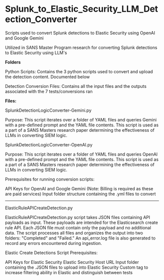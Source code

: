 # Splunk_to_Elastic_Security_LLM_Detection_Converter
Scripts used to convert Splunk detections to Elastic Security using OpenAI and Google Gemini

Utilized in SANS Master Program research for converting Splunk detections to Elastic Security using LLM's




**Folders**


Python Scripts: Contains the 3 python scripts used to convert and upload the detection content. Documented below

Detection Conversion Files: Contains all the input files and the outputs associated with the 7 tests/conversions ran

**Files:**

SplunkDetectionLogicConverter-Gemini.py 

Purpose: This script iterates over a folder of YAML files and queries Gemini with a pre-defined prompt and the YAML file contents. This script
is used as a part of a SANS Masters research paper determining the effectiveness of LLMs in converting SIEM logic. 

SplunkDetectionLogicConverter-OpenAI.py 

Purpose: This script iterates over a folder of YAML files and queries OpenAI with a pre-defined prompt and the YAML file contents. This script
is used as a part of a SANS Masters research paper determining the effectiveness of LLMs in converting SIEM logic. 

Prerequisites for running conversion scripts: 

API Keys for OpenAI and Google Gemini (Note: Billing is required as these are paid services)
Input folder structure containing the .yml files to convert

_________________________________________________________________________________________________________________________________________

ElasticRuleAPICreateDetection.py

ElasticRuleAPICreateDetection.py script takes JSON files containing API payloads as input. These payloads are intended for the Elasticsearch create rule API. Each JSON file must contain only the payload and no additional data. The script processes all files and organizes the output into two folders: "Completed" and "Failed." An api_error.log file is also generated to record any errors encountered during ingestion.

Elastic Create Detections Script Prerequisites:

API Keys for Elastic Security
Elastic Security Host URL
Input folder containing the .JSON files to upload into Elastic Security
Custom tag to increase filtering ability in Elastic and distinguish between tests
